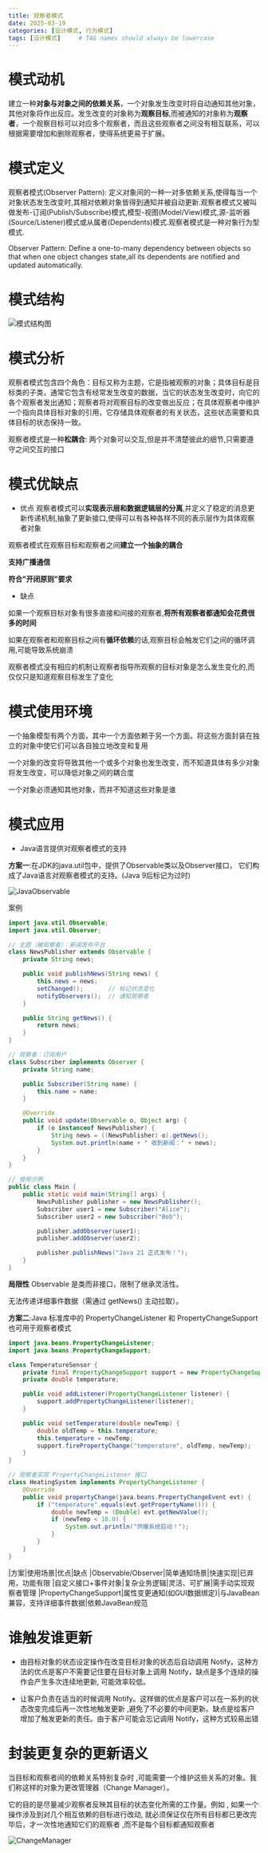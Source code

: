 ```yaml
---
title: 观察者模式
date: 2025-03-19 
categories: [设计模式, 行为模式]
tags: [设计模式]     # TAG names should always be lowercase
---
```


# 模式动机
建立一种**对象与对象之间的依赖关系**，一个对象发生改变时将自动通知其他对象，其他对象将作出反应。发生改变的对象称为**观察目标**,而被通知的对象称为**观察者**，一个观察目标可以对应多个观察者，而且这些观察者之间没有相互联系，可以根据需要增加和删除观察者，使得系统更易于扩展。

# 模式定义
观察者模式(Observer Pattern): 定义对象间的一种一对多依赖关系,使得每当一个对象状态发生改变时,其相对依赖对象皆得到通知并被自动更新.观察者模式又被叫做发布-订阅(Publish/Subscribe)模式,模型-视图(Model/View)模式,源-监听器(Source/Listener)模式或从属者(Dependents)模式.观察者模式是一种对象行为型模式.

Observer Pattern: Define a one-to-many dependency between objects so that when one object changes state,all its dependents are notified and updated automatically.

# 模式结构

![模式结构图](/assets/img/观察者模式结构图.png)

# 模式分析
观察者模式包含四个角色：目标又称为主题，它是指被观察的对象；具体目标是目标类的子类，通常它包含有经常发生改变的数据，当它的状态发生改变时，向它的各个观察者发出通知；观察者将对观察目标的改变做出反应；在具体观察者中维护一个指向具体目标对象的引用，它存储具体观察者的有关状态，这些状态需要和具体目标的状态保持一致。

观察者模式是一种**松耦合**: 两个对象可以交互,但是并不清楚彼此的细节,只需要遵守之间交互的接口

# 模式优缺点

- 优点
观察者模式可以**实现表示层和数据逻辑层的分离**,并定义了稳定的消息更新传递机制,抽象了更新接口,使得可以有各种各样不同的表示层作为具体观察者对象

观察者模式在观察目标和观察者之间**建立一个抽象的耦合**

**支持广播通信**

**符合"开闭原则"要求**

- 缺点 

如果一个观察目标对象有很多直接和间接的观察者,**将所有观察者都通知会花费很多的时间**

如果在观察者和观察目标之间有**循环依赖**的话,观察目标会触发它们之间的循环调用,可能导致系统崩溃

观察者模式没有相应的机制让观察者指导所观察的目标对象是怎么发生变化的,而仅仅只是知道观察目标发生了变化

# 模式使用环境

一个抽象模型有两个方面，其中一个方面依赖于另一个方面。将这些方面封装在独立的对象中使它们可以各自独立地改变和复用

一个对象的改变将导致其他一个或多个对象也发生改变，而不知道具体有多少对象将发生改变，可以降低对象之间的耦合度

一个对象必须通知其他对象，而并不知道这些对象是谁

# 模式应用
- Java语言提供对观察者模式的支持

**方案一**:在JDK的java.util包中，提供了Observable类以及Observer接口， 它们构成了Java语言对观察者模式的支持。(Java 9后标记为过时)

![JavaObservable](/assets/img/Java观察者模式.png)

案例
```java
import java.util.Observable;
import java.util.Observer;

// 主题（被观察者）：新闻发布平台
class NewsPublisher extends Observable {
    private String news;

    public void publishNews(String news) {
        this.news = news;
        setChanged();       // 标记状态变化
        notifyObservers();  // 通知观察者
    }

    public String getNews() {
        return news;
    }
}

// 观察者：订阅用户
class Subscriber implements Observer {
    private String name;

    public Subscriber(String name) {
        this.name = name;
    }

    @Override
    public void update(Observable o, Object arg) {
        if (o instanceof NewsPublisher) {
            String news = ((NewsPublisher) o).getNews();
            System.out.println(name + " 收到新闻：" + news);
        }
    }
}

// 使用示例
public class Main {
    public static void main(String[] args) {
        NewsPublisher publisher = new NewsPublisher();
        Subscriber user1 = new Subscriber("Alice");
        Subscriber user2 = new Subscriber("Bob");

        publisher.addObserver(user1);
        publisher.addObserver(user2);

        publisher.publishNews("Java 21 正式发布！");
    }
}
```
**局限性**
Observable 是类而非接口，限制了继承灵活性。

无法传递详细事件数据（需通过 getNews() 主动拉取）。

**方案二**:Java 标准库中的 PropertyChangeListener 和 PropertyChangeSupport 也可用于观察者模式
```java
import java.beans.PropertyChangeListener;
import java.beans.PropertyChangeSupport;

class TemperatureSensor {
    private final PropertyChangeSupport support = new PropertyChangeSupport(this);
    private double temperature;

    public void addListener(PropertyChangeListener listener) {
        support.addPropertyChangeListener(listener);
    }

    public void setTemperature(double newTemp) {
        double oldTemp = this.temperature;
        this.temperature = newTemp;
        support.firePropertyChange("temperature", oldTemp, newTemp);
    }
}

// 观察者实现 PropertyChangeListener 接口
class HeatingSystem implements PropertyChangeListener {
    @Override
    public void propertyChange(java.beans.PropertyChangeEvent evt) {
        if ("temperature".equals(evt.getPropertyName())) {
            double newTemp = (Double) evt.getNewValue();
            if (newTemp < 18.0) {
                System.out.println("供暖系统启动！");
            }
        }
    }
}
```

|方案|使用场景|优点|缺点
|Observable/Observer|简单通知场景|快速实现|已弃用，功能有限
|自定义接口+事件对象|复杂业务逻辑|灵活、可扩展|需手动实现观察者管理
|PropertyChangeSupport|属性变更通知(如GUI数据绑定)|与JavaBean兼容，支持详细事件数据|依赖JavaBean规范

# 谁触发谁更新

- 由目标对象的状态设定操作在改变目标对象的状态后自动调用 Notify。这种方法的优点是客户不需要记住要在目标对象上调用 Notify，缺点是多个连续的操作会产生多次连续地更新, 可能效率较低。

- 让客户负责在适当的时候调用 Notify。这样做的优点是客户可以在一系列的状态改变完成后再一次性地触发更新 ,避免了不必要的中间更新。缺点是给客户增加了触发更新的责任。由于客户可能会忘记调用 Notify，这种方式较易出错

# 封装更复杂的更新语义

当目标和观察者间的依赖关系特别复杂时 ,可能需要一个维护这些关系的对象。我们称这样的对象为更改管理器（Change Manager）。

它的目的是尽量减少观察者反映其目标的状态变化所需的工作量。例如 , 如果一个操作涉及到对几个相互依赖的目标进行改动, 就必须保证仅在所有目标都已更改完毕后，才一次性地通知它们的观察者 ,而不是每个目标都通知观察者

![ChangeManager](/assets/img/ChangeManager.png)


